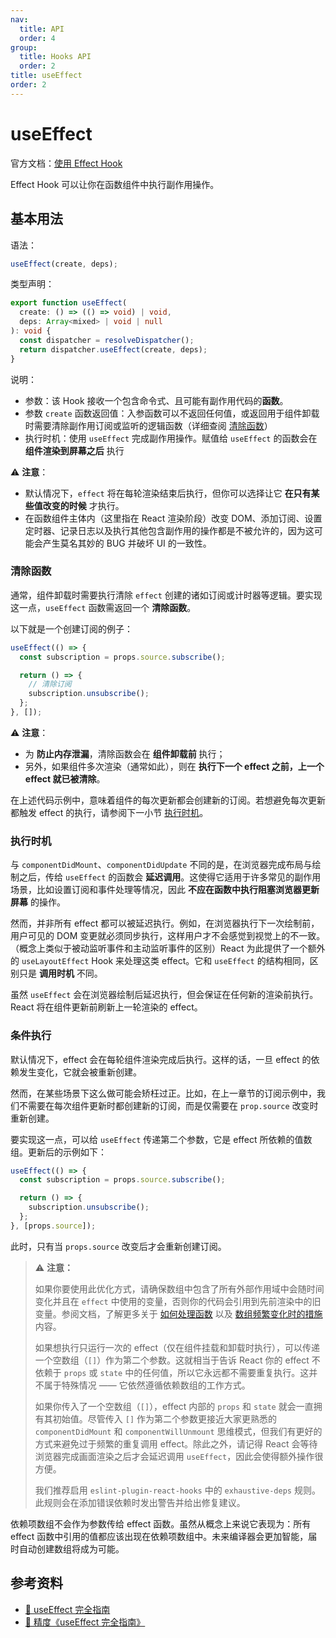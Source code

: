 ```yaml
---
nav:
  title: API
  order: 4
group:
  title: Hooks API
  order: 2
title: useEffect
order: 2
---
```


# useEffect

官方文档：[使用 Effect Hook](https://reactjs.bootcss.com/docs/hooks-effect.html)

Effect Hook 可以让你在函数组件中执行副作用操作。

## 基本用法

语法：

```js
useEffect(create, deps);
```

类型声明：

```ts
export function useEffect(
  create: () => (() => void) | void,
  deps: Array<mixed> | void | null
): void {
  const dispatcher = resolveDispatcher();
  return dispatcher.useEffect(create, deps);
}
```

说明：

- 参数：该 Hook 接收一个包含命令式、且可能有副作用代码的**函数**。
- 参数 `create` 函数返回值：入参函数可以不返回任何值，或返回用于组件卸载时需要清除副作用订阅或监听的逻辑函数（详细查阅 [清除函数](#清除函数)）
- 执行时机：使用 `useEffect` 完成副作用操作。赋值给 `useEffect` 的函数会在 **组件渲染到屏幕之后** 执行

⚠️ **注意**：

- 默认情况下，`effect` 将在每轮渲染结束后执行，但你可以选择让它 **在只有某些值改变的时候** 才执行。
- 在函数组件主体内（这里指在 React 渲染阶段）改变 DOM、添加订阅、设置定时器、记录日志以及执行其他包含副作用的操作都是不被允许的，因为这可能会产生莫名其妙的 BUG 并破坏 UI 的一致性。

### 清除函数

通常，组件卸载时需要执行清除 `effect` 创建的诸如订阅或计时器等逻辑。要实现这一点，`useEffect` 函数需返回一个 **清除函数**。

以下就是一个创建订阅的例子：

```js
useEffect(() => {
  const subscription = props.source.subscribe();

  return () => {
    // 清除订阅
    subscription.unsubscribe();
  };
}, []);
```

⚠️ **注意**：

- 为 **防止内存泄漏**，清除函数会在 **组件卸载前** 执行；
- 另外，如果组件多次渲染（通常如此），则在 **执行下一个 effect 之前，上一个 effect 就已被清除**。

在上述代码示例中，意味着组件的每次更新都会创建新的订阅。若想避免每次更新都触发 effect 的执行，请参阅下一小节 [执行时机](#执行时机)。

### 执行时机

与 `componentDidMount`、`componentDidUpdate` 不同的是，在浏览器完成布局与绘制之后，传给 `useEffect` 的函数会 **延迟调用**。这使得它适用于许多常见的副作用场景，比如设置订阅和事件处理等情况，因此 **不应在函数中执行阻塞浏览器更新屏幕** 的操作。

然而，并非所有 effect 都可以被延迟执行。例如，在浏览器执行下一次绘制前，用户可见的 DOM 变更就必须同步执行，这样用户才不会感觉到视觉上的不一致。（概念上类似于被动监听事件和主动监听事件的区别）React 为此提供了一个额外的 `useLayoutEffect` Hook 来处理这类 effect。它和 `useEffect` 的结构相同，区别只是 **调用时机** 不同。

虽然 `useEffect` 会在浏览器绘制后延迟执行，但会保证在任何新的渲染前执行。React 将在组件更新前刷新上一轮渲染的 effect。

### 条件执行

默认情况下，effect 会在每轮组件渲染完成后执行。这样的话，一旦 effect 的依赖发生变化，它就会被重新创建。

然而，在某些场景下这么做可能会矫枉过正。比如，在上一章节的订阅示例中，我们不需要在每次组件更新时都创建新的订阅，而是仅需要在 `prop.source` 改变时重新创建。

要实现这一点，可以给 `useEffect` 传递第二个参数，它是 effect 所依赖的值数组。更新后的示例如下：

```js
useEffect(() => {
  const subscription = props.source.subscribe();

  return () => {
    subscription.unsubscribe();
  };
}, [props.source]);
```

此时，只有当 `props.source` 改变后才会重新创建订阅。

> ⚠️ **注意：**
>
> 如果你要使用此优化方式，请确保数组中包含了所有外部作用域中会随时间变化并且在 `effect` 中使用的变量，否则你的代码会引用到先前渲染中的旧变量。参阅文档，了解更多关于 [如何处理函数](https://zh-hans.reactjs.org/docs/hooks-faq.html#is-it-safe-to-omit-functions-from-the-list-of-dependencies) 以及 [数组频繁变化时的措施](https://zh-hans.reactjs.org/docs/hooks-faq.html#what-can-i-do-if-my-effect-dependencies-change-too-often) 内容。
>
> 如果想执行只运行一次的 effect（仅在组件挂载和卸载时执行），可以传递一个空数组（`[]`）作为第二个参数。这就相当于告诉 React 你的 effect 不依赖于 `props` 或 `state` 中的任何值，所以它永远都不需要重复执行。这并不属于特殊情况 —— 它依然遵循依赖数组的工作方式。
>
> 如果你传入了一个空数组（`[]`），effect 内部的 `props` 和 `state` 就会一直拥有其初始值。尽管传入 `[]` 作为第二个参数更接近大家更熟悉的 `componentDidMount` 和 `componentWillUnmount` 思维模式，但我们有更好的方式来避免过于频繁的重复调用 effect。除此之外，请记得 React 会等待浏览器完成画面渲染之后才会延迟调用 `useEffect`，因此会使得额外操作很方便。
>
> 我们推荐启用 `eslint-plugin-react-hooks` 中的 `exhaustive-deps` 规则。此规则会在添加错误依赖时发出警告并给出修复建议。

依赖项数组不会作为参数传给 effect 函数。虽然从概念上来说它表现为：所有 effect 函数中引用的值都应该出现在依赖项数组中。未来编译器会更加智能，届时自动创建数组将成为可能。

## 参考资料

- [📝 useEffect 完全指南](https://overreacted.io/zh-hans/a-complete-guide-to-useeffect/)
- [📝 精度《useEffect 完全指南》](https://juejin.im/post/5c9827745188250ff85afe50)
